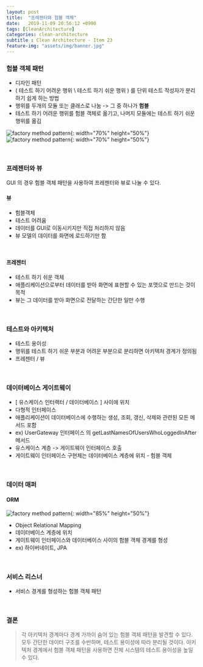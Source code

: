```yaml
---
layout: post
title:  "프레젠터와 험블 객체"
date:   2019-11-09 20:56:12 +0900
tags: [CleanArchitecture]
categories: clean-architecture
subtitle : Clean Architecture - Item 23
feature-img: "assets/img/banner.jpg"
---
```


### 험블 객체 패턴
- 디자인 패턴
- ( 테스트 하기 어려운 행위 \ 테스트 하기 쉬운 행위 ) 를 단위 테스트 작성자가 분리하기 쉽게 하는 방법
- 행위를 두개의 모듈 또는 클래스로 나눔 -> 그 중 하나가 **험블**
- 테스트 하기 어려운 행위를 험블 객체로 옮기고, 나머지 모듈에는 테스트 하기 쉬운 행위를 옮김

![factory method pattern](/assets/images/post/191110/(5).png){: width="70%" height="50%"}
![factory method pattern](./assets/images/post/191110/(6).png){: width="70%" height="50%"}

<br>

<!-- more -->

### 프레젠터와 뷰

GUI 의 경우 험블 객체 패턴을 사용하여 프레젠터와 뷰로 나눌 수 있다. 

#### 뷰
- 험블객체
- 테스트 어려움
- 데이터를 GUI로 이동시키지만 직접 처리하지 않음
- 뷰 모델의 데이터를 화면에 로드하기만 함

<br>

#### 프레젠터
- 테스트 하기 쉬운 객체
- 애플리케이션으로부터 데이터를 받아 화면에 표현할 수 있는 포맷으로 만드는 것이 목적
- 뷰는 그 데이터를 받아 화면으로 전달하는 간단한 일만 수행

<br>

### 테스트와 아키텍처
- 테스트 용이성
- 행위를 테스트 하기 쉬운 부분과 어려운 부분으로 분리하면 아키텍처 경계가 정의됨
- 프레젠터 / 뷰 

<br>

### 데이터베이스 게이트웨이

- [ 유스케이스 인터랙터 / 데이터베이스 ] 사이에 위치
- 다형적 인터페이스
- 애플리케이션이 데이터베이스에 수행하는 생성, 조회, 갱신, 삭제와 관련된 모든 메서드 포함
- ex) UserGateway 인터페이스 의 getLastNamesOfUsersWhoLoggedInAfter 메서드
- 유스케이스 계층 -> 게이트웨이 인터페이스 호출 
- 게이트웨이 인터페이스 구현체는 데이터베이스 계층에 위치 - 험블 객체

<br>

### 데이터 매퍼

#### ORM 
![factory method pattern](/assets/images/post/191110/(7).png){: width="85%" height="50%"}
- Object Relational Mapping
- 데이터베이스 계층에 위치 
- 게이트웨이 인터페이스와 데이터베이스 사이의 험블 객체 경계를 형성
- ex) 하이버네이트, JPA

<br>

### 서비스 리스너

- 서비스 경계를 형성하는 험블 객체 패턴

<br>

### 결론

> 각 아키텍처 경계마다 경계 가까이 숨어 있는 험블 객체 패턴을 발견할 수 있다. 모두 간단한 데이터 구조를 수반하며, 테스트 용이성에 따라 분리될 것이다. 아키텍처 경계에서 험블 객체 패턴을 사용하면 전체 시스템의 테스트 용이성을 높일 수 있다.